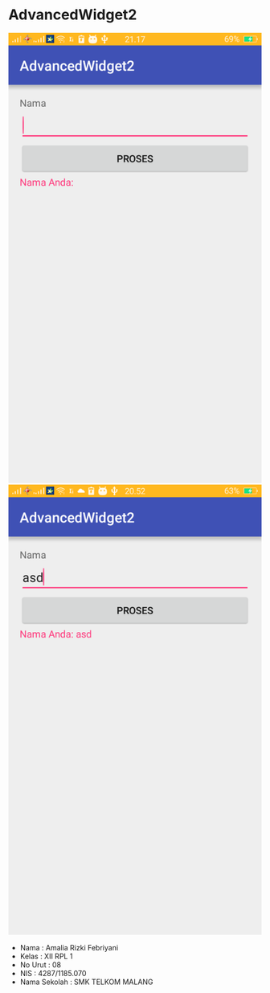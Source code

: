 # AdvancedWidget2

![SS ](https://github.com/amaliarizkif/AdvancedWidget2/blob/master/Screenshot_2016-11-07-21-17-48-49.png)
![SS ](https://github.com/amaliarizkif/AdvancedWidget2/blob/master/Screenshot_2016-11-07-20-52-58-85.png)

+ Nama : Amalia Rizki Febriyani 
+ Kelas : XII RPL 1
+ No Urut : 08
+ NIS : 4287/1185.070
+ Nama Sekolah : SMK TELKOM MALANG 
